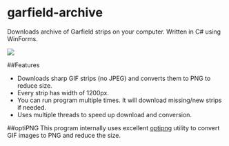 # garfield-archive
Downloads archive of Garfield strips on your computer. Written in C# using WinForms.

![](https://raw.githubusercontent.com/stil/garfield-archive/master/demo.gif)

##Features
* Downloads sharp GIF strips (no JPEG) and converts them to PNG to reduce size.
* Every strip has width of 1200px.
* You can run program multiple times. It will download missing/new strips if needed.
* Uses multiple threads to speed up download and conversion.

##optiPNG
This program internally uses excellent [optipng](http://optipng.sourceforge.net/) utility to convert GIF images to PNG and reduce the size.
